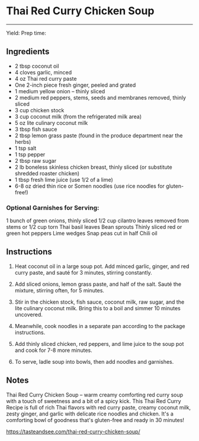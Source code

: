 # Thai Red Curry Chicken Soup
---
Yield:
Prep time:

## Ingredients
- 2 tbsp coconut oil
- 4 cloves garlic, minced
- 4 oz Thai red curry paste
- One 2-inch piece fresh ginger, peeled and grated
- 1 medium yellow onion – thinly sliced
- 2 medium red peppers, stems, seeds and membranes removed, thinly sliced
- 3 cup chicken stock
- 3 cup coconut milk (from the refrigerated milk area)
- 5 oz lite culinary coconut milk
- 3 tbsp fish sauce
- 2 tbsp lemon grass paste (found in the produce department near the herbs)
- 1 tsp salt
- 1 tsp pepper
- 2 tbsp raw sugar
- 2 lb boneless skinless chicken breast, thinly sliced (or substitute shredded roaster chicken)
- 1 tbsp fresh lime juice (use 1/2 of a lime)
- 6-8 oz dried thin rice or Somen noodles (use rice noodles for gluten-free!)

### Optional Garnishes for Serving:
1 bunch of green onions, thinly sliced
1/2 cup cilantro leaves removed from stems or 1/2 cup torn Thai basil leaves
Bean sprouts
Thinly sliced red or green hot peppers
Lime wedges
Snap peas cut in half
Chili oil

## Instructions
1. Heat coconut oil in a large soup pot. Add minced garlic, ginger, and red curry paste, and sauté for 3 minutes, stirring constantly.

2. Add sliced onions, lemon grass paste, and half of the salt.  Sauté the mixture, stirring often, for 5 minutes.

3. Stir in the chicken stock, fish sauce, coconut milk, raw sugar, and the lite culinary coconut milk.  Bring this to a boil and simmer 10 minutes uncovered.

4. Meanwhile, cook noodles in a separate pan according to the package instructions.

5. Add thinly sliced chicken, red peppers, and lime juice to the soup pot and cook for 7-8 more minutes.

6. To serve, ladle soup into bowls, then add noodles and garnishes.

## Notes

Thai Red Curry Chicken Soup – warm creamy comforting red curry soup with a touch of sweetness and a bit of a spicy kick.  This Thai Red Curry Recipe is full of rich Thai flavors with red curry paste, creamy coconut milk, zesty ginger, and garlic with delicate rice noodles and chicken. It's a comforting bowl of goodness that's gluten-free and ready in 30 minutes! 


https://tasteandsee.com/thai-red-curry-chicken-soup/
